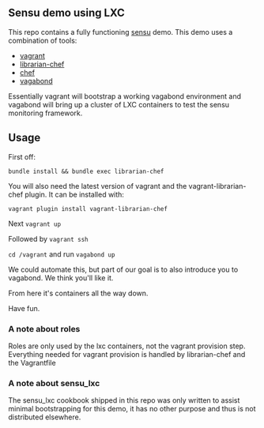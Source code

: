 ## Sensu demo using LXC

This repo contains a fully functioning
[sensu](http://github.com/sensu/sensu) demo. This demo uses a
combination of tools:

  * [vagrant](http://vagrantup.com)
  * [librarian-chef](https://github.com/applicationsonline/librarian-chef)
  * [chef](https://github.com/opscode/chef)
  * [vagabond](https://github.com/chrisroberts/vagabond)

Essentially vagrant will bootstrap a working vagabond environment and
vagabond will bring up a cluster of LXC containers to test the sensu
monitoring framework.

## Usage

First off:

`bundle install && bundle exec librarian-chef`

You will also need the latest version of vagrant and the
vagrant-librarian-chef plugin. It can be installed with:

`vagrant plugin install vagrant-librarian-chef`

Next `vagrant up`

Followed by `vagrant ssh`

`cd /vagrant` and run `vagabond up`

We could automate this, but part of our goal is to also introduce you
to vagabond. We think you'll like it.

From here it's containers all the way down.

Have fun.

### A note about roles
Roles are only used by the lxc containers, not the vagrant provision
step. Everything needed for vagrant provision is handled by
librarian-chef and the Vagrantfile

### A note about sensu_lxc
The sensu_lxc cookbook shipped in this repo was only written to assist minimal
bootstrapping for this demo, it has no other purpose and thus is not
distributed elsewhere.
